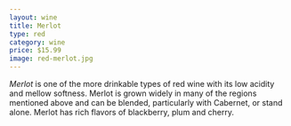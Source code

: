 ```yaml
---
layout: wine
title: Merlot
type: red
category: wine
price: $15.99
image: red-merlot.jpg
---
```


*Merlot* is one of the more drinkable types of red wine with its low acidity and mellow softness. Merlot is grown widely in many of the regions mentioned above and can be blended, particularly with Cabernet, or stand alone. Merlot has rich flavors of blackberry, plum and cherry.

